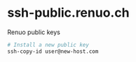 ssh-public.renuo.ch
===================

Renuo public keys

```sh
# Install a new public key
ssh-copy-id user@new-host.com
```
